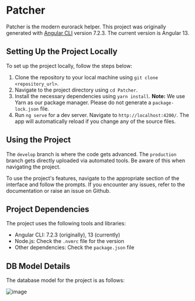 # Patcher

Patcher is the modern eurorack helper. This project was originally generated with [Angular CLI](https://github.com/angular/angular-cli) version 7.2.3. The current version is Angular 13.

## Setting Up the Project Locally

To set up the project locally, follow the steps below:

1. Clone the repository to your local machine using `git clone <repository_url>`.
2. Navigate to the project directory using `cd Patcher`.
3. Install the necessary dependencies using `yarn install`. **Note:** We use Yarn as our package manager. Please do not generate a `package-lock.json` file.
4. Run `ng serve` for a dev server. Navigate to `http://localhost:4200/`. The app will automatically reload if you change any of the source files.

## Using the Project

The `develop` branch is where the code gets advanced. The `production` branch gets directly uploaded via automated tools. Be aware of this when navigating the project.

To use the project's features, navigate to the appropriate section of the interface and follow the prompts. If you encounter any issues, refer to the documentation or raise an issue on Github.

## Project Dependencies

The project uses the following tools and libraries:

- Angular CLI: 7.2.3 (originally), 13 (currently)
- Node.js: Check the `.nvmrc` file for the version
- Other dependencies: Check the `package.json` file

## DB Model Details

The database model for the project is as follows:

![image](https://user-images.githubusercontent.com/16295552/155419090-3e3a0cd6-77b9-4d3b-91be-d525ef43dd03.png)
